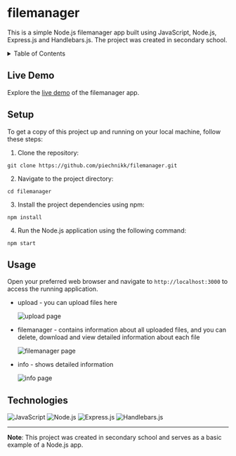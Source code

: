 # filemanager
This is a simple Node.js filemanager app built using JavaScript, Node.js, Express.js and Handlebars.js. The project was created in secondary school.

<details>
  <summary>Table of Contents</summary>
  <ul>
    <li><a href="#live-demo">Live Demo</a></li>
    <li><a href="#getting-started">Getting Started</a></li>
    <li><a href="#usage">Usage</a></li>
    <li><a href="#build-with">Build With</a></li>
  </ul>
</details>

## Live Demo

Explore the [live demo](http://filemanager.piechnik.ct8.pl/) of the filemanager app.

## Setup

To get a copy of this project up and running on your local machine, follow these steps:

1. Clone the repository: 
```
git clone https://github.com/piechnikk/filemanager.git
```
2. Navigate to the project directory: 
```
cd filemanager
```
3. Install the project dependencies using npm:
```
npm install
```
4. Run the Node.js application using the following command:
```
npm start
```

## Usage

Open your preferred web browser and navigate to `http://localhost:3000` to access the running application.

- upload - you can upload files here 

  ![upload page](https://github.com/piechnikk/filemanager/assets/51060535/d5480824-7aae-47cd-aeb2-8478f261a41f)

- filemanager - contains information about all uploaded files, and you can delete, download and view detailed information about each file

  ![filemanager page](https://github.com/piechnikk/filemanager/assets/51060535/472420a5-35f7-4143-873c-d4fbd5048a58)

- info - shows detailed information

  ![info page](https://github.com/piechnikk/filemanager/assets/51060535/43f1de43-4db1-42f1-bb69-25cff6244f64)

## Technologies

<div>
    <img src="https://img.shields.io/badge/JavaScript-323330?style=for-the-badge&logo=javascript&logoColor=F7DF1E" alt="JavaScript"> 
    <img src="https://img.shields.io/badge/Node%20js-339933?style=for-the-badge&logo=nodedotjs&logoColor=white" alt="Node.js">
    <img src="https://img.shields.io/badge/Express%20js-000000?style=for-the-badge&logo=express&logoColor=white" alt="Express.js">
    <img src="https://img.shields.io/badge/Handlebars%20js-f0772b?style=for-the-badge&logo=handlebarsdotjs&logoColor=black" alt="Handlebars.js">
</div>

---

**Note**: This project was created in secondary school and serves as a basic example of a Node.js app.

